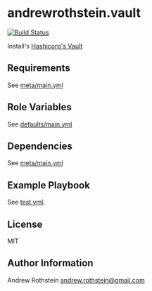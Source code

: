 andrewrothstein.vault
=====================
[![Build Status](https://travis-ci.org/andrewrothstein/ansible-vault.svg?branch=master)](https://travis-ci.org/andrewrothstein/ansible-vault)

Install's [Hashicorp's Vault](https://www.vaultproject.io/)

Requirements
------------

See [meta/main.yml](meta/main.yml)

Role Variables
--------------

See [defaults/main.yml](defaults/main.yml)

Dependencies
------------

See [meta/main.yml](meta/main.yml)

Example Playbook
----------------

See [test.yml](test.yml).

License
-------

MIT

Author Information
------------------

Andrew Rothstein <andrew.rothstein@gmail.com>
